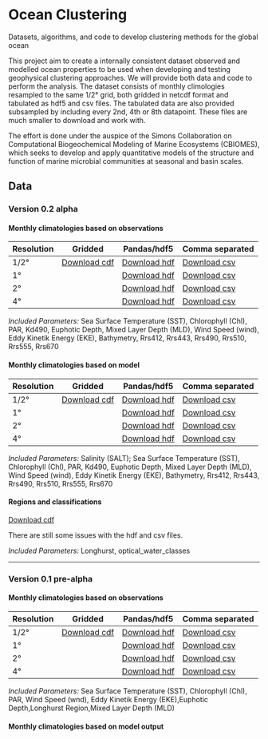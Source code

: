 # Ocean Clustering
Datasets, algorithms, and code to develop clustering methods for the global ocean

This project aim to create a internally consistent dataset observed and modelled ocean properties to be used when developing and testing geophysical clustering approaches. We will provide both data and code to perform the analysis. The dataset consists of monthly climologies resampled to the same 1/2° grid, both gridded in netcdf format and tabulated as hdf5 and csv files. The tabulated data are also provided subsampled by including every 2nd, 4th or 8th datapoint. These files are much smaller to download and work with.  

The effort is done under the auspice of the Simons Collaboration on Computational Biogeochemical Modeling of Marine Ecosystems (CBIOMES), which seeks to develop and apply quantitative models of the structure and function of marine microbial communities at seasonal and basin scales.

## Data

### Version 0.2 alpha

#### Monthly climatologies based on observations
Resolution |Gridded | Pandas/hdf5 | Comma separated
---|---|---|---
1/2° | [Download cdf](https://rsg.pml.ac.uk/shared_files/brj/CBIOMES_ecoregions/ver_0_2/gridded_geospatial_montly_clim_360_720_ver_0_2.nc) | [Download hdf](https://rsg.pml.ac.uk/shared_files/brj/CBIOMES_ecoregions/ver_0_2/tabulated_geospatial_montly_clim_360_720_ver_0_2.h5) | [Download csv](https://rsg.pml.ac.uk/shared_files/brj/CBIOMES_ecoregions/ver_0_2/tabulated_geospatial_montly_clim_360_720_ver_0_2.csv)
 1°| |[Download hdf](https://rsg.pml.ac.uk/shared_files/brj/CBIOMES_ecoregions/ver_0_2/tabulated_geospatial_montly_clim_180_360_ver_0_2.h5) | [Download csv](https://rsg.pml.ac.uk/shared_files/brj/CBIOMES_ecoregions/ver_0_2/tabulated_geospatial_montly_clim_180_360_ver_0_2.csv)
2°| |[Download hdf](https://rsg.pml.ac.uk/shared_files/brj/CBIOMES_ecoregions/ver_0_2/tabulated_geospatial_montly_clim_090_180_ver_0_2.h5) | [Download csv](https://rsg.pml.ac.uk/shared_files/brj/CBIOMES_ecoregions/ver_0_2/tabulated_geospatial_montly_clim_090_180_ver_0_2.csv)
4°| | [Download hdf](https://rsg.pml.ac.uk/shared_files/brj/CBIOMES_ecoregions/ver_0_2/tabulated_geospatial_montly_clim_045_090_ver_0_2.h5) | [Download csv](https://rsg.pml.ac.uk/shared_files/brj/CBIOMES_ecoregions/ver_0_2/tabulated_geospatial_montly_clim_045_090_ver_0_2.csv)

*Included Parameters:* Sea Surface Temperature (SST), Chlorophyll (Chl), PAR, Kd490, Euphotic Depth, Mixed Layer Depth (MLD), Wind Speed (wind), Eddy Kinetik Energy (EKE), Bathymetry, Rrs412, Rrs443, Rrs490, Rrs510, Rrs555, Rrs670

#### Monthly climatologies based on model
Resolution |Gridded | Pandas/hdf5 | Comma separated
---|---|---|---
1/2° | [Download cdf](https://rsg.pml.ac.uk/shared_files/brj/CBIOMES_ecoregions/ver_0_2/gridded_darwin_montly_clim_360_720_ver_0_2.nc) | [Download hdf](https://rsg.pml.ac.uk/shared_files/brj/CBIOMES_ecoregions/ver_0_2/tabulated_darwin_montly_clim_360_720_ver_0_2.h5) | [Download csv](https://rsg.pml.ac.uk/shared_files/brj/CBIOMES_ecoregions/ver_0_2/tabulated_darwin_montly_clim_360_720_ver_0_2.csv)
 1°| |[Download hdf](https://rsg.pml.ac.uk/shared_files/brj/CBIOMES_ecoregions/ver_0_2/tabulated_darwin_montly_clim_180_360_ver_0_2.h5) | [Download csv](https://rsg.pml.ac.uk/shared_files/brj/CBIOMES_ecoregions/ver_0_2/tabulated_darwin_montly_clim_180_360_ver_0_2.csv)
2°| |[Download hdf](https://rsg.pml.ac.uk/shared_files/brj/CBIOMES_ecoregions/ver_0_2/tabulated_darwin_montly_clim_090_180_ver_0_2.h5) | [Download csv](https://rsg.pml.ac.uk/shared_files/brj/CBIOMES_ecoregions/ver_0_2/tabulated_darwin_montly_clim_090_180_ver_0_2.csv)
4°| | [Download hdf](https://rsg.pml.ac.uk/shared_files/brj/CBIOMES_ecoregions/ver_0_2/tabulated_darwin_montly_clim_045_090_ver_0_2.h5) | [Download csv](https://rsg.pml.ac.uk/shared_files/brj/CBIOMES_ecoregions/ver_0_2/tabulated_darwin_montly_clim_045_090_ver_0_2.csv)

*Included Parameters:* Salinity (SALT); Sea Surface Temperature (SST), Chlorophyll (Chl), PAR, Kd490, Euphotic Depth, Mixed Layer Depth (MLD), Wind Speed (wind), Eddy Kinetik Energy (EKE), Bathymetry, Rrs412, Rrs443, Rrs490, Rrs510, Rrs555, Rrs670

#### Regions and classifications

[Download cdf](https://rsg.pml.ac.uk/shared_files/brj/CBIOMES_ecoregions/ver_0_2/gridded_geospatial_regions_360_720_ver_0_2.nc)

There are still some issues with the hdf and csv files. 
<!--
Resolution |Gridded | Pandas/hdf5 | Comma separated
---|---|---|---
1/2° | [Download cdf](https://rsg.pml.ac.uk/shared_files/brj/CBIOMES_ecoregions/ver_0_2/gridded_geospatial_regions_360_720_ver_0_2.nc) | [Download hdf](https://rsg.pml.ac.uk/shared_files/brj/CBIOMES_ecoregions/ver_0_2/tabulated_geospatial_regions_360_720_ver_0_2.h5) | [Download csv](https://rsg.pml.ac.uk/shared_files/brj/CBIOMES_ecoregions/ver_0_2/tabulated_geospatial_regions_360_720_ver_0_2.csv)
 1°| |[Download hdf](https://rsg.pml.ac.uk/shared_files/brj/CBIOMES_ecoregions/ver_0_2/tabulated_geospatial_regions_180_360_ver_0_2.h5) | [Download csv](https://rsg.pml.ac.uk/shared_files/brj/CBIOMES_ecoregions/ver_0_2/tabulated_geospatial_regions_180_360_ver_0_2.csv)
2°| |[Download hdf](https://rsg.pml.ac.uk/shared_files/brj/CBIOMES_ecoregions/ver_0_2/tabulated_geospatial_regions_090_180_ver_0_2.h5) | [Download csv](https://rsg.pml.ac.uk/shared_files/brj/CBIOMES_ecoregions/ver_0_2/tabulated_geospatial_regions_090_180_ver_0_2.csv)
4°| | [Download hdf](https://rsg.pml.ac.uk/shared_files/brj/CBIOMES_ecoregions/ver_0_2/tabulated_geospatial_regions_045_090_ver_0_2.h5) | [Download csv](https://rsg.pml.ac.uk/shared_files/brj/CBIOMES_ecoregions/ver_0_2/tabulated_geospatial_regions_045_090_ver_0_2.csv)
-->
*Included Parameters:* Longhurst, optical_water_classes

---

### Version 0.1 pre-alpha

#### Monthly climatologies based on observations
Resolution |Gridded | Pandas/hdf5 | Comma separated
---|---|---|---
1/2° | [Download cdf](https://rsg.pml.ac.uk/shared_files/brj/CBIOMES_ecoregions/ver_0_1/gridded_geospatial_montly_clim_360_720.nc) | [Download hdf](https://rsg.pml.ac.uk/shared_files/brj/CBIOMES_ecoregions/ver_0_1/tabulated_geospatial_montly_clim_360_720.h5) | [Download csv](https://rsg.pml.ac.uk/shared_files/brj/CBIOMES_ecoregions/ver_0_1/tabulated_geospatial_montly_clim_360_720.csv)
 1°| |[Download hdf](https://rsg.pml.ac.uk/shared_files/brj/CBIOMES_ecoregions/ver_0_1/tabulated_geospatial_montly_clim_180_360.h5) | [Download csv](https://rsg.pml.ac.uk/shared_files/brj/CBIOMES_ecoregions/ver_0_1/tabulated_geospatial_montly_clim_180_360.csv)
2°| |[Download hdf](https://rsg.pml.ac.uk/shared_files/brj/CBIOMES_ecoregions/ver_0_1/tabulated_geospatial_montly_clim_090_180.h5) | [Download csv](https://rsg.pml.ac.uk/shared_files/brj/CBIOMES_ecoregions/ver_0_1/tabulated_geospatial_montly_clim_090_180.csv)
4°| | [Download hdf](https://rsg.pml.ac.uk/shared_files/brj/CBIOMES_ecoregions/ver_0_1/tabulated_geospatial_montly_clim_045_090.h5) | [Download csv](https://rsg.pml.ac.uk/shared_files/brj/CBIOMES_ecoregions/ver_0_1/tabulated_geospatial_montly_clim_045_090.csv)

*Included Parameters:* Sea Surface Temperature (SST), Chlorophyll (Chl), PAR, Wind Speed (wnd), Eddy Kinetik Energy (EKE),Euphotic Depth,Longhurst Region,Mixed Layer Depth (MLD)


#### Monthly climatologies based on model output
